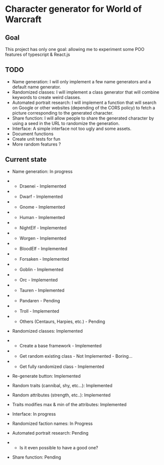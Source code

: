 # Character generator for World of Warcraft

## Goal
This project has only one goal: allowing me to experiment some POO features of typescript & React.js

## TODO
 - Name generation: I will only implement a few name generators and a default name generator.
 - Randomized classes: I will implement a class generator that will combine keywords to create weird classes.
 - Automated portrait research: I will implement a function that will search on Google or other websites (depending of the CORS policy) to fetch a picture corresponding to the generated character.
 - Share function: I will allow people to share the generated character by using a seed in the URL to randomize the generation.
 - Interface: A simple interface not too ugly and some assets.
 - Document functions
 - Create unit tests for fun
 - More random features ?

## Current state
 - Name generation: In progress
 - - Draenei - Implemented
 - - Dwarf - Implemented
 - - Gnome - Implemented
 - - Human - Implemented
 - - NightElf - Implemented
 - - Worgen - Implemented
 - - BloodElf - Implemented
 - - Forsaken - Implemented
 - - Goblin - Implemented
 - - Orc - Implemented
 - - Tauren - Implemented
 - - Pandaren - Pending
 - - Troll - Implemented
 - - Others (Centaurs, Harpies, etc.) - Pending

 - Randomized classes: Implemented
 - - Create a base framework - Implemented
 - - Get random existing class - Not Implemented - Boring...
 - - Get fully randomized class - Implemented
 
 - Re-generate button: Implemented
 
 - Random traits (cannibal, shy, etc...): Implemented

 - Random attributes (strength, etc..): Implemented

 - Traits modifies max & min of the attributes: Implemented

 - Interface: In progress

 - Randomized faction names: In Progress

 - Automated portrait research: Pending
 - - Is it even possible to have a good one?

 - Share function: Pending
